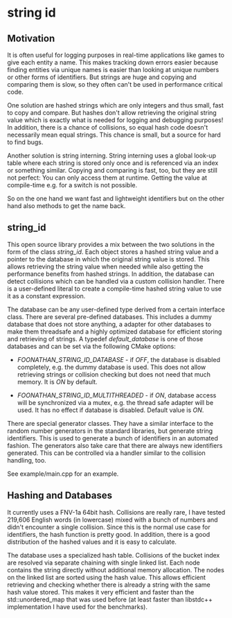 string id
=========

Motivation
----------
It is often useful for logging purposes in real-time applications like games to give each entity a name. This makes tracking down errors easier because finding entities via unique names is easier than looking at unique numbers or other forms of identifiers. But strings are huge and copying and comparing them is slow, so they often can't be used in performance critical code.

One solution are hashed strings which are only integers and thus small, fast to copy and compare. But hashes don't allow retrieving the original string value which is exactly what is needed for logging and debugging purposes! In addition, there is a chance of collisions, so equal hash code doesn't necessarily mean equal strings. This chance is small, but a source for hard to find bugs.

Another solution is string interning. String interning uses a global look-up table where each string is stored only once and is referenced via an index or something similar. Copying and comparing is fast, too, but they are still not perfect: You can only access them at runtime. Getting the value at compile-time e.g. for a switch is not possible.

So on the one hand we want fast and lightweight identifiers but on the other hand also methods to get the name back. 


string_id
---------
This open source library provides a mix between the two solutions in the form of the class *string_id*. Each object stores a hashed string value and a pointer to the database in which the original string value is stored. This allows retrieving the string value when needed while also getting the performance benefits from hashed strings. In addition, the database can detect collisions which can be handled via a custom collision handler. There is a user-defined literal to create a compile-time hashed string value to use it as a constant expression.

The database can be any user-defined type derived from a certain interface class. There are several pre-defined databases. This includes a dummy database that does not store anything, a adapter for other databases to make them threadsafe and a highly optimized database for efficient storing and retrieving of strings. A typedef *default_database* is one of those databases and can be set via the following CMake options:

* *FOONATHAN_STRING_ID_DATABASE* - if *OFF*, the database is disabled completely, e.g. the dummy database is used. This does not allow retrieving strings or collision checking but does not need that much memory. It is *ON* by default.

* *FOONATHAN_STRING_ID_MULTITHREADED* - if *ON*, database access will be synchronized via a mutex, e.g. the thread safe adapter will be used. It has no effect if database is disabled. Default value is *ON*.

There are special generator classes. They have a similar interface to the random number generators in the standard libraries, but generate string identifiers. This is used to generate a bunch of identifiers in an automated fashion. The generators also take care that there are always new identifiers generated. This can be controlled via a handler similar to the collision handling, too.

See example/main.cpp for an example.

Hashing and Databases
---------------------
It currently uses a FNV-1a 64bit hash. Collisions are really rare, I have tested 219,606 English words (in lowercase) mixed with a bunch of numbers and didn't encounter a single collision. Since this is the normal use case for identifiers, the hash function is pretty good. In addition, there is a good distribution of the hashed values and it is easy to calculate.

The database uses a specialized hash table. Collisions of the bucket index are resolved via separate chaining with single linked list. Each node contains the string directly without additional memory allocation. The nodes on the linked list are sorted using the hash value. This allows efficient retrieving and checking whether there is already a string with the same hash value stored. This makes it very efficient and faster than the std::unordered_map that was used before (at least faster than libstdc++ implementation I have used for the benchmarks).
